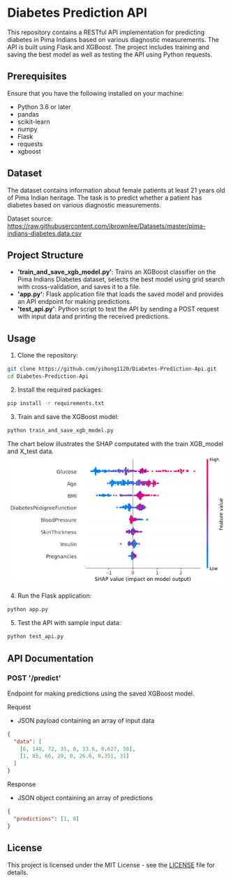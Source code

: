 # Diabetes Prediction API

This repository contains a RESTful API implementation for predicting diabetes in Pima Indians based on various diagnostic measurements. The API is built using Flask and XGBoost. The project includes training and saving the best model as well as testing the API using Python requests.

## Prerequisites

Ensure that you have the following installed on your machine:

- Python 3.6 or later
- pandas
- scikit-learn
- numpy
- Flask
- requests
- xgboost

## Dataset

The dataset contains information about female patients at least 21 years old of Pima Indian heritage. The task is to predict whether a patient has diabetes based on various diagnostic measurements.

Dataset source: https://raw.githubusercontent.com/jbrownlee/Datasets/master/pima-indians-diabetes.data.csv

## Project Structure

* **'train_and_save_xgb_model.py'**: Trains an XGBoost classifier on the Pima Indians Diabetes dataset, selects the best model using grid search with cross-validation, and saves it to a file.
* **'app.py'**: Flask application file that loads the saved model and provides an API endpoint for making predictions.
* **'test_api.py'**: Python script to test the API by sending a POST request with input data and printing the received predictions.

## Usage

1. Clone the repository:

```bash
git clone https://github.com/yihong1120/Diabetes-Prediction-Api.git
cd Diabetes-Prediction-Api
```

2. Install the required packages:

```bash
pip install -r requirements.txt
```

3. Train and save the XGBoost model:

```bash
python train_and_save_xgb_model.py
```
The chart below illustrates the SHAP computated with the train XGB_model and X_test data.
![SHAP Plot](https://github.com/yihong1120/Diabetes-Prediction-Api/blob/main/images/shap_plot.png)

4. Run the Flask application:

```bash
python app.py
```

5. Test the API with sample input data:

```bash
python test_api.py
```

## API Documentation

### POST '/predict'

Endpoint for making predictions using the saved XGBoost model.

Request
* JSON payload containing an array of input data

```json
{
  "data": [
    [6, 148, 72, 35, 0, 33.6, 0.627, 50],
    [1, 85, 66, 29, 0, 26.6, 0.351, 31]
  ]
}
```

Response
* JSON object containing an array of predictions
```json
{
  "predictions": [1, 0]
}
```

## License

This project is licensed under the MIT License - see the [LICENSE](https://github.com/yihong1120/Diabetes-Prediction-Api/blob/main/LICENSE) file for details.
